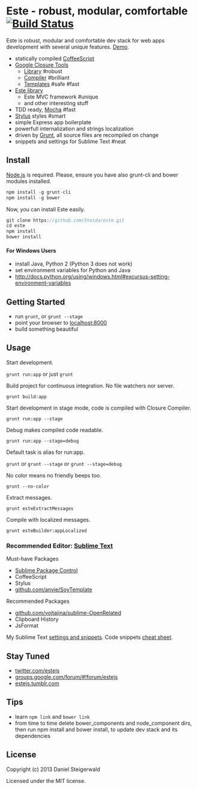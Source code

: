 # Este - robust, modular, comfortable [![Build Status](https://secure.travis-ci.org/Steida/este.png?branch=master)](http://travis-ci.org/Steida/este)

Este is robust, modular and comfortable dev stack for web apps development with several unique features. [Demo](http://este.jit.su).

  - statically compiled [CoffeeScript](http://coffeescript.org)
  - [Google Closure Tools](https://developers.google.com/closure)
    - [Library](https://developers.google.com/closure/library) #robust
    - [Compiler](https://developers.google.com/closure/compiler) #brilliant
    - [Templates](https://developers.google.com/closure/templates) #safe #fast
  - [Este library](https://github.com/Steida/este-library)
    - Este MVC framework #unique
    - and other interesting stuff
  - TDD ready, [Mocha](http://visionmedia.github.io/mocha) #fast
  - [Stylus](http://learnboost.github.io/stylus/) styles #smart
  - simple Express app boilerplate
  - powerfull internalization and strings localization
  - driven by [Grunt](http://gruntjs.com), all source files are recompiled on change
  - snippets and settings for Sublime Text #neat

## Install
  [Node.js](http://nodejs.org) is required. Please, ensure you have also grunt-cli and bower modules installed.
  ```javascript
  npm install -g grunt-cli
  npm install -g bower
  ```

  Now, you can install Este easily.

  ```javascript
  git clone https://github.com/Steida/este.git
  cd este
  npm install
  bower install
  ```

#### For Windows Users
  - install Java, Python 2 (Python 3 does not work)
  - set environment variables for Python and Java
  - http://docs.python.org/using/windows.html#excursus-setting-environment-variables

## Getting Started
  - run ```grunt```, or ```grunt --stage```
  - point your browser to [localhost:8000](http://localhost:8000/)
  - build something beautiful

## Usage

Start development.

```grunt run:app``` or just ```grunt```

Build project for continuous integration. No file watchers nor server.

```grunt build:app```

Start development in stage mode, code is compiled with Closure Compiler.

```grunt run:app --stage```

Debug makes compiled code readable.

```grunt run:app --stage=debug```

Default task is alias for run:app.

```grunt``` or ```grunt --stage``` or ```grunt --stage=debug```

No color means no friendly beeps too.

```grunt --no-color```

Extract messages.

```grunt esteExtractMessages```

Compile with localized messages.

```grunt esteBuilder:appLocalized```

### Recommended Editor: [Sublime Text](http://www.sublimetext.com)

Must-have Packages

  - [Sublime Package Control](http://wbond.net/sublime_packages/package_control)
  - CoffeeScript
  - Stylus
  - [github.com/anvie/SoyTemplate](https://github.com/anvie/SoyTemplate)

Recommended Packages

  - [github.com/vojtajina/sublime-OpenRelated](https://github.com/vojtajina/sublime-OpenRelated)
  - Clipboard History
  - JsFormat

My Sublime Text [settings and snippets](https://github.com/Steida/Sublimetext-user-settings).
Code snippets [cheat sheet](http://estejs.tumblr.com/post/29363589575/este-js-sublime-text-code-snippets-cheat-sheet).

## Stay Tuned

  - [twitter.com/estejs](https://twitter.com/estejs)
  - [groups.google.com/forum/#!forum/estejs](https://groups.google.com/forum/#!forum/estejs)
  - [estejs.tumblr.com](http://estejs.tumblr.com)

## Tips

  - learn ```npm link``` and ```bower link```
  - from time to time delete bower_components and node_component dirs, then run npm install and bower install, to update dev stack and its dependencies


## License
Copyright (c) 2013 Daniel Steigerwald

Licensed under the MIT license.